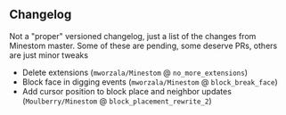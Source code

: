 ## Changelog
Not a "proper" versioned changelog, just a list of the changes from Minestom master.
Some of these are pending, some deserve PRs, others are just minor tweaks

* Delete extensions (`mworzala/Minestom` @ `no_more_extensions`)
* Block face in digging events (`mworzala/Minestom` @ `block_break_face`)
* Add cursor position to block place and neighbor updates (`Moulberry/Minestom` @ `block_placement_rewrite_2`)
